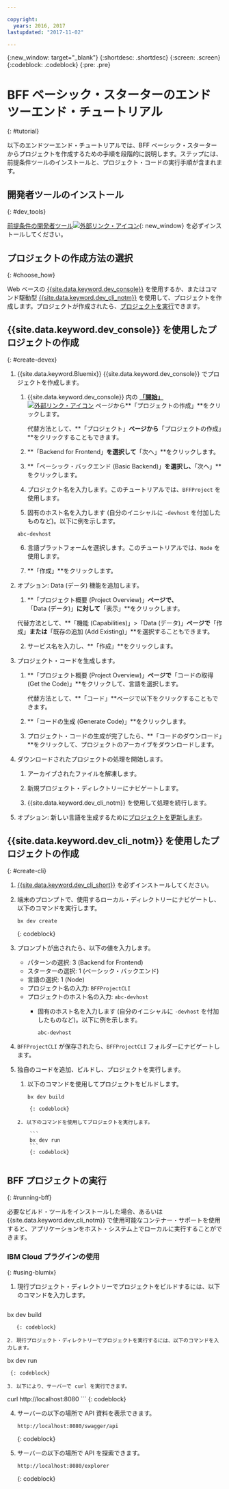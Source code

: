```yaml
---

copyright:
  years: 2016, 2017
lastupdated: "2017-11-02"

---
```

{:new_window: target="_blank"}
{:shortdesc: .shortdesc}
{:screen: .screen}
{:codeblock: .codeblock}
{:pre: .pre}

# BFF ベーシック・スターターのエンドツーエンド・チュートリアル
{: #tutorial}

以下のエンドツーエンド・チュートリアルでは、BFF ベーシック・スターターからプロジェクトを作成するための手順を段階的に説明します。ステップには、前提条件ツールのインストールと、プロジェクト・コードの実行手順が含まれます。


## 開発者ツールのインストール
{: #dev_tools}

[前提条件の開発者ツール![外部リンク・アイコン](../icons/launch-glyph.svg "外部リンク・アイコン")](get_code.html#prereq-dev-tools "外部リンク・アイコン"){: new_window} を必ずインストールしてください。


## プロジェクトの作成方法の選択
{: #choose_how}

Web ベースの [{{site.data.keyword.dev_console}}](#create-devex) を使用するか、またはコマンド駆動型 [{{site.data.keyword.dev_cli_notm}}](#create-cli) を使用して、プロジェクトを作成します。プロジェクトが作成されたら、[プロジェクトを実行](#running-bff)できます。


## {{site.data.keyword.dev_console}} を使用したプロジェクトの作成
{: #create-devex}

1. {{site.data.keyword.Bluemix}} {{site.data.keyword.dev_console}} でプロジェクトを作成します。

	1. {{site.data.keyword.dev_console}} 内の [**「開始」** ![外部リンク・アイコン](../icons/launch-glyph.svg "外部リンク・アイコン")](https://console.ng.bluemix.net/developer/getting-started/ "外部リンク・アイコン") ページから**「プロジェクトの作成」**をクリックします。

		代替方法として、**「プロジェクト」**ページから**「プロジェクトの作成」**をクリックすることもできます。

	2. **「Backend for Frontend」**を選択して**「次へ」**をクリックします。

	3. **「ベーシック・バックエンド (Basic Backend)」**を選択し、**「次へ」**をクリックします。

	4. プロジェクト名を入力します。このチュートリアルでは、`BFFProject` を使用します。   

	5. 固有のホスト名を入力します (自分のイニシャルに `-devhost` を付加したものなど)。以下に例を示します。
	
	 ```
	 abc-devhost
	 ``` 

	6. 言語プラットフォームを選択します。このチュートリアルでは、`Node` を使用します。
   
	7. **「作成」**をクリックします。

2. オプション: Data (データ) 機能を追加します。

	1. **「プロジェクト概要 (Project Overview)」**ページで、**「Data (データ)」**に対して**「表示」**をクリックします。

      代替方法として、**「機能 (Capabilities)」>「Data (データ)」**ページで**「作成」**または**「既存の追加 (Add Existing)」**を選択することもできます。

   2. サービス名を入力し、**「作成」**をクリックします。

3. プロジェクト・コードを生成します。

	1. **「プロジェクト概要 (Project Overview)」**ページで**「コードの取得 (Get the Code)」**をクリックして、言語を選択します。
   
		代替方法として、**「コード」**ページで以下をクリックすることもできます。
      
	2. **「コードの生成 (Generate Code)」**をクリックします。
   
	3. プロジェクト・コードの生成が完了したら、**「コードのダウンロード」**をクリックして、プロジェクトのアーカイブをダウンロードします。

4. ダウンロードされたプロジェクトの処理を開始します。

	1. アーカイブされたファイルを解凍します。
	
	2. 新規プロジェクト・ディレクトリーにナビゲートします。
	
	3. {{site.data.keyword.dev_cli_notm}} を使用して処理を続行します。

5. オプション: 新しい言語を生成するために[プロジェクトを更新します](project_overview_page.html#update_language)。


## {{site.data.keyword.dev_cli_notm}} を使用したプロジェクトの作成
{: #create-cli}

1. [{{site.data.keyword.dev_cli_short}}](dev_cli.html) を必ずインストールしてください。

2. 端末のプロンプトで、使用するローカル・ディレクトリーにナビゲートし、以下のコマンドを実行します。
  
	```
	bx dev create
	```
	{: codeblock}
	
3. プロンプトが出されたら、以下の値を入力します。

	* パターンの選択: 3 (Backend for Frontend)
	* スターターの選択: 1 (ベーシック・バックエンド)
	* 言語の選択: 1 (Node)
	* プロジェクト名の入力: `BFFProjectCLI`
	* プロジェクトのホスト名の入力: `abc-devhost`
	  * 固有のホスト名を入力します (自分のイニシャルに `-devhost` を付加したものなど)。以下に例を示します。
	
	     ```
	     abc-devhost
	     ```
	  
4. `BFFProjectCLI` が保存されたら、`BFFProjectCLI` フォルダーにナビゲートします。

5. 独自のコードを追加、ビルドし、プロジェクトを実行します。
 
	1. 以下のコマンドを使用してプロジェクトをビルドします。

		```
		bx dev build
	```
		{: codeblock}
		 
	2. 以下のコマンドを使用してプロジェクトを実行します。

 		```
		bx dev run
		```
		{: codeblock}


## BFF プロジェクトの実行
{: #running-bff}

必要なビルド・ツールをインストールした場合、あるいは {{site.data.keyword.dev_cli_notm}} で使用可能なコンテナー・サポートを使用すると、アプリケーションをホスト・システム上でローカルに実行することができます。


### IBM Cloud プラグインの使用
{: #using-blumix}

1. 現行プロジェクト・ディレクトリーでプロジェクトをビルドするには、以下のコマンドを入力します。

   ```
bx dev build
```
   {: codeblock}

2. 現行プロジェクト・ディレクトリーでプロジェクトを実行するには、以下のコマンドを入力します。

   ```
  bx dev run
  ```
   {: codeblock}

3. 以下により、サーバーで curl を実行できます。

   ```
curl http://localhost:8080
	```
   {: codeblock}

4. サーバーの以下の場所で API 資料を表示できます。

   ```
   http://localhost:8080/swagger/api
   ```
   {: codeblock}

5. サーバーの以下の場所で API を探索できます。

   ```
   http://localhost:8080/explorer
   ```
   {: codeblock}
